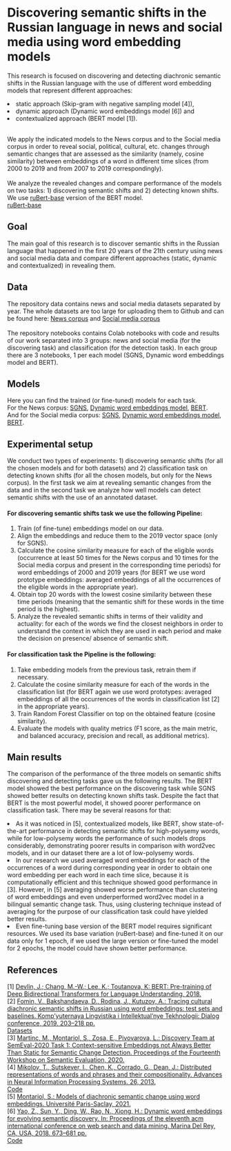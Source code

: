 # Discovering semantic shifts in the Russian language in news and social media using word embedding models

This research is focused on discovering and detecting diachronic semantic shifts in the Russian language with the use of different word embedding models that represent different approaches: 
<l>
  <li>static approach (Skip-gram with negative sampling model [4]),</li>
  <li>dynamic approach (Dynamic word embeddings model [6]) and </li> 
  <li>contextualized approach (BERT model [1]).</li></l> <br>

We apply the indicated models to the News corpus and to the Social media corpus in order to reveal social, political, cultural, etc. changes through semantic changes that are assessed as the similarity (namely, cosine similarity) between embeddings of a word in different time slices (from 2000 to 2019 and from 2007 to 2019 correspondingly).<br>
<br>
We analyze the revealed changes and compare performance of the models on two tasks: 1) discovering semantic shifts and 2) detecting known shifts.<br>
We use 
[ruBert-base](https://huggingface.co/ai-forever/ruBert-base) version of the BERT model.<br>
[ruBert-base](https://huggingface.co/ai-forever/ruBert-base)

## Goal
The main goal of this research is to discover semantic shifts in the Russian language that happened in the first 20 years of the 21th century using news and social media data and compare different approaches (static, dynamic and contextualized) in revealing them.<br>

## Data
The repository data contains news and social media datasets separated by year. The whole datasets are too large for uploading them to Github and can be found here: 
[News corpus](https://drive.google.com/file/d/1_lzshaBJ7Klm_7p1Mysg5uk_ovQB0IF9/view?usp=drive_link) and 
[Social media corpus](https://drive.google.com/file/d/1nMPewEakzH_y80quUGVmRktz0Twcepf1/view?usp=drive_link)<br>
<br>
The repository notebooks contains Colab notebooks with code and results of our work separated into 3 groups: news and social media (for the discovering task) and classification (for the detection task). In each group there are 3 notebooks, 1 per each model (SGNS, Dynamic word embeddings model and BERT). <br>

## Models
Here you can find the trained (or fine-tuned) models for each task.<br>
For the News corpus:
[SGNS](https://drive.google.com/drive/folders/1IZ6GIDcCvmix7dLZRZHQ4SkjxxSPwfbC?usp=sharing),
[Dynamic word embeddings model](https://drive.google.com/drive/folders/1KAkuRNKFN40FE6CIRQlwKp8WLYRY3JwR?usp=sharing),
[BERT](https://drive.google.com/drive/folders/1NfuobbC-wFUZmonvmwSZF1F-8tCElQ-L?usp=sharing).<br>
And for the Social media corpus:
[SGNS](https://drive.google.com/drive/folders/1IvE7_Met67r2A8oRUB02XNPV_ZeoIch9?usp=sharing),
[Dynamic word embeddings model](https://drive.google.com/drive/folders/1ZGR3B4Dca7USzsg9vFoqHIkQQDuzQBdK?usp=sharing),
[BERT](https://drive.google.com/drive/folders/1Xrm2Tz91pCcTfO7z8wz4E4towNXwSkP-?usp=sharing).<br>

## Experimental setup
We conduct two types of experiments: 1) discovering semantic shifts (for all the chosen models and for both datasets) and 2) classification task on detecting known shifts (for all the chosen models, but only for the News corpus). In the first task we aim at revealing semantic changes from the data and in the second task we analyze how well models can detect semantic shifts with the use of an annotated dataset.<br>

#### For discovering semantic shifts task we use the following Pipeline:
<ol>
<li> Train (of fine-tune) embeddings model on our data. </li>
<li> Align the embeddings and reduce them to the 2019 vector space (only for SGNS). </li>
<li> Calculate the cosine similarity measure for each of the eligible words (occurrence at least 50 times for the News corpus and 10 times for the Social media corpus and present in the corresponding time periods) for word embeddings of 2000 and 2019 years (for BERT we use word prototype embeddings: averaged embeddings of all the occurrences of the eligible words in the appropriate year). </li>
<li> Obtain top 20 words with the lowest cosine similarity between these time periods (meaning that the semantic shift for these words in the time period is the highest). </li>
<li> Analyze the revealed semantic shifts in terms of their validity and actuality: for each of the words we find the closest neighbors in order to understand the context in which they are used in each period and make the decision on presence/ absence of semantic shift.</li>
</ol>

#### For classification task the Pipeline is the following: 
<ol>
<li> Take embedding models from the previous task, retrain them if necessary. </li>
<li> Calculate the cosine similarity measure for each of the words in the classification list (for BERT again we use word prototypes: averaged embeddings of all the occurrences of the words in classification list [2] in the appropriate years). </li>
<li> Train Random Forest Classifier on top on the obtained feature (cosine similarity). </li>
<li> Evaluate the models with quality metrics (F1 score, as the main metric, and balanced accuracy, precision and recall, as additional metrics). </li>
</ol>

## Main results
The comparison of the performance of the three models on semantic shifts discovering and detecting tasks gave us the following results. The BERT model showed the best performance on the discovering task while SGNS showed better results on detecting known shifts task. Despite the fact that BERT is the most powerful model, it showed poorer performance on classification task. There may be several reasons for that: 
<l>
<li> As it was noticed in [5], contextualized models, like BERT, show state-of-the-art performance in detecting semantic shifts for high-polysemy words, while for low-polysemy words the performance of such models drops considerably, demonstrating poorer results in comparison with word2vec models, and in our dataset there are a lot of low-polysemy words. </li>
<li> In our research we used averaged word embeddings for each of the occurrences of a word during corresponding year in order to obtain one word embedding per each word in each time slice, because it is computationally efficient and this technique showed good performance in [3]. However, in [5] averaging showed worse performance than clustering of word embeddings and even underperformed word2vec model in a bilingual semantic change task. Thus, using clustering technique instead of averaging for the purpose of our classification task could have yielded better results. </li>
<li> Even fine-tuning base version of the BERT model requires significant resources. We used its base variation (ruBert-base) and fine-tuned it on our data only for 1 epoch, if we used the large version or fine-tuned the model for 2 epochs, the model could have shown better performance. </li>
</l>

## References
[1] [Devlin, J.; Chang, M.-W.; Lee, K.; Toutanova, K: BERT: Pre-training of Deep Bidirectional Transformers for Language Understanding, 2018.](https://arxiv.org/abs/1810.04805) <br>
[2] [Fomin, V., Bakshandaeva, D., Rodina, J., Kutuzov, A.: Tracing cultural diachronic semantic shifts in Russian using word embeddings: test sets and baselines. Komp’yuternaya Lingvistika i Intellektual’nye Tekhnologii: Dialog conference, 2019. 203–218 pp.](https://arxiv.org/abs/1905.06837)<br>
[Datasets](https://github.com/wadimiusz/diachrony_for_russian)<br>
[3] [Martinc, M., Montariol, S., Zosa, E., Pivovarova, L.: Discovery Team at SemEval-2020 Task 1: Context-sensitive Embeddings not Always Better Than Static for Semantic Change Detection. Proceedings of the Fourteenth Workshop on Semantic Evaluation, 2020.](https://paperswithcode.com/paper/discovery-team-at-semeval-2020-task-1-context) <br>
[4] [Mikolov, T., Sutskever, I., Chen, K., Corrado, G., Dean, J.: Distributed representations of words and phrases and their compositionality. Advances in Neural Information Processing Systems. 26, 2013.](https://arxiv.org/abs/1310.4546) <br>
[Code](https://code.google.com/archive/p/word2vec/)<br>
[5] [Montariol, S.: Models of diachronic semantic change using word embeddings. Université Paris-Saclay, 2021.](https://theses.hal.science/tel-03199801/document) <br>
[6] [Yao, Z., Sun, Y., Ding, W., Rao, N., Xiong, H.: Dynamic word embeddings for evolving semantic discovery. In: Proceedings of the eleventh acm international conference on web search and data mining. Marina Del Rey, CA, USA, 2018. 673–681 pp.](https://arxiv.org/abs/1703.00607)<br>
[Code](https://github.com/yifan0sun/DynamicWord2Vec)<br>
